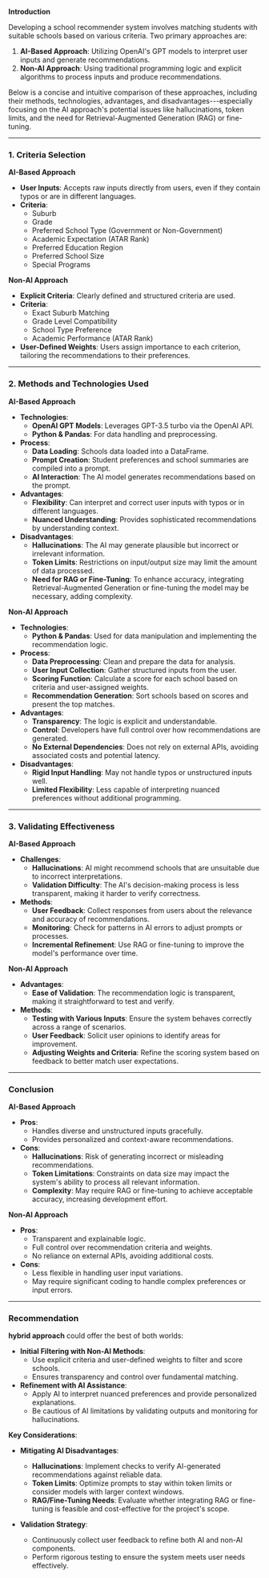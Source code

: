 **Introduction**

Developing a school recommender system involves matching students with suitable schools based on various criteria. Two primary approaches are:

1.  **AI-Based Approach**: Utilizing OpenAI's GPT models to interpret user inputs and generate recommendations.
2.  **Non-AI Approach**: Using traditional programming logic and explicit algorithms to process inputs and produce recommendations.

Below is a concise and intuitive comparison of these approaches, including their methods, technologies, advantages, and disadvantages---especially focusing on the AI approach's potential issues like hallucinations, token limits, and the need for Retrieval-Augmented Generation (RAG) or fine-tuning.

* * * * *

### **1\. Criteria Selection**

**AI-Based Approach**

-   **User Inputs**: Accepts raw inputs directly from users, even if they contain typos or are in different languages.
-   **Criteria**:
    -   Suburb
    -   Grade
    -   Preferred School Type (Government or Non-Government)
    -   Academic Expectation (ATAR Rank)
    -   Preferred Education Region
    -   Preferred School Size
    -   Special Programs

**Non-AI Approach**

-   **Explicit Criteria**: Clearly defined and structured criteria are used.
-   **Criteria**:
    -   Exact Suburb Matching
    -   Grade Level Compatibility
    -   School Type Preference
    -   Academic Performance (ATAR Rank)
-   **User-Defined Weights**: Users assign importance to each criterion, tailoring the recommendations to their preferences.

* * * * *

### **2\. Methods and Technologies Used**

**AI-Based Approach**

-   **Technologies**:
    -   **OpenAI GPT Models**: Leverages GPT-3.5 turbo via the OpenAI API.
    -   **Python & Pandas**: For data handling and preprocessing.
-   **Process**:
    -   **Data Loading**: Schools data loaded into a DataFrame.
    -   **Prompt Creation**: Student preferences and school summaries are compiled into a prompt.
    -   **AI Interaction**: The AI model generates recommendations based on the prompt.
-   **Advantages**:
    -   **Flexibility**: Can interpret and correct user inputs with typos or in different languages.
    -   **Nuanced Understanding**: Provides sophisticated recommendations by understanding context.
-   **Disadvantages**:
    -   **Hallucinations**: The AI may generate plausible but incorrect or irrelevant information.
    -   **Token Limits**: Restrictions on input/output size may limit the amount of data processed.
    -   **Need for RAG or Fine-Tuning**: To enhance accuracy, integrating Retrieval-Augmented Generation or fine-tuning the model may be necessary, adding complexity.

**Non-AI Approach**

-   **Technologies**:
    -   **Python & Pandas**: Used for data manipulation and implementing the recommendation logic.
-   **Process**:
    -   **Data Preprocessing**: Clean and prepare the data for analysis.
    -   **User Input Collection**: Gather structured inputs from the user.
    -   **Scoring Function**: Calculate a score for each school based on criteria and user-assigned weights.
    -   **Recommendation Generation**: Sort schools based on scores and present the top matches.
-   **Advantages**:
    -   **Transparency**: The logic is explicit and understandable.
    -   **Control**: Developers have full control over how recommendations are generated.
    -   **No External Dependencies**: Does not rely on external APIs, avoiding associated costs and potential latency.
-   **Disadvantages**:
    -   **Rigid Input Handling**: May not handle typos or unstructured inputs well.
    -   **Limited Flexibility**: Less capable of interpreting nuanced preferences without additional programming.

* * * * *

### **3\. Validating Effectiveness**

**AI-Based Approach**

-   **Challenges**:
    -   **Hallucinations**: AI might recommend schools that are unsuitable due to incorrect interpretations.
    -   **Validation Difficulty**: The AI's decision-making process is less transparent, making it harder to verify correctness.
-   **Methods**:
    -   **User Feedback**: Collect responses from users about the relevance and accuracy of recommendations.
    -   **Monitoring**: Check for patterns in AI errors to adjust prompts or processes.
    -   **Incremental Refinement**: Use RAG or fine-tuning to improve the model's performance over time.

**Non-AI Approach**

-   **Advantages**:
    -   **Ease of Validation**: The recommendation logic is transparent, making it straightforward to test and verify.
-   **Methods**:
    -   **Testing with Various Inputs**: Ensure the system behaves correctly across a range of scenarios.
    -   **User Feedback**: Solicit user opinions to identify areas for improvement.
    -   **Adjusting Weights and Criteria**: Refine the scoring system based on feedback to better match user expectations.

* * * * *

### **Conclusion**

**AI-Based Approach**

-   **Pros**:
    -   Handles diverse and unstructured inputs gracefully.
    -   Provides personalized and context-aware recommendations.
-   **Cons**:
    -   **Hallucinations**: Risk of generating incorrect or misleading recommendations.
    -   **Token Limitations**: Constraints on data size may impact the system's ability to process all relevant information.
    -   **Complexity**: May require RAG or fine-tuning to achieve acceptable accuracy, increasing development effort.

**Non-AI Approach**

-   **Pros**:
    -   Transparent and explainable logic.
    -   Full control over recommendation criteria and weights.
    -   No reliance on external APIs, avoiding additional costs.
-   **Cons**:
    -   Less flexible in handling user input variations.
    -   May require significant coding to handle complex preferences or input errors.

* * * * *

### **Recommendation**

**hybrid approach** could offer the best of both worlds:

-   **Initial Filtering with Non-AI Methods**:
    -   Use explicit criteria and user-defined weights to filter and score schools.
    -   Ensures transparency and control over fundamental matching.
-   **Refinement with AI Assistance**:
    -   Apply AI to interpret nuanced preferences and provide personalized explanations.
    -   Be cautious of AI limitations by validating outputs and monitoring for hallucinations.

**Key Considerations**:

-   **Mitigating AI Disadvantages**:

    -   **Hallucinations**: Implement checks to verify AI-generated recommendations against reliable data.
    -   **Token Limits**: Optimize prompts to stay within token limits or consider models with larger context windows.
    -   **RAG/Fine-Tuning Needs**: Evaluate whether integrating RAG or fine-tuning is feasible and cost-effective for the project's scope.
-   **Validation Strategy**:

    -   Continuously collect user feedback to refine both AI and non-AI components.
    -   Perform rigorous testing to ensure the system meets user needs effectively.
